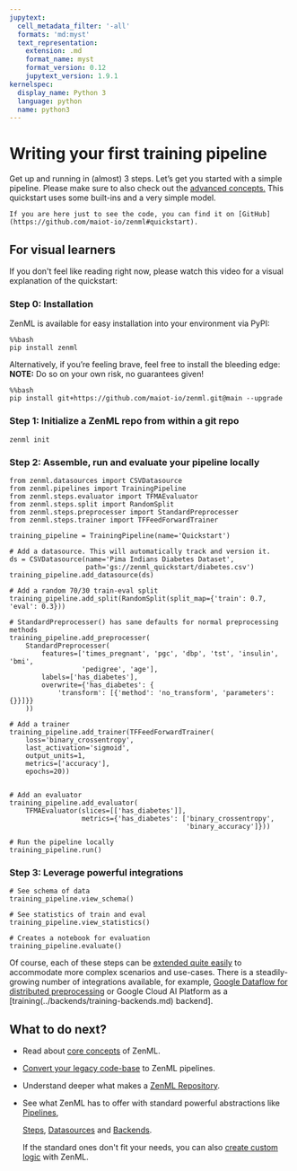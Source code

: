 ```yaml
---
jupytext:
  cell_metadata_filter: '-all'
  formats: 'md:myst'
  text_representation:
    extension: .md
    format_name: myst
    format_version: 0.12
    jupytext_version: 1.9.1
kernelspec:
  display_name: Python 3
  language: python
  name: python3
---
```


# Writing your first training pipeline

Get up and running in \(almost\) 3 steps. Let’s get you started with a simple pipeline. Please make sure to also check out the [advanced concepts.](https://github.com/maiot-io/zenml/tree/c2dd7d85740f8f992ad5ea7ac7cd89a8805c5e6a/docs/book/steps/core-concepts.md) This quickstart uses some built-ins and a very simple model.

```text
If you are here just to see the code, you can find it on [GitHub](https://github.com/maiot-io/zenml#quickstart).
```

## **For visual learners**

If you don't feel like reading right now, please watch this video for a visual explanation of the quickstart:

### **Step 0: Installation**

ZenML is available for easy installation into your environment via PyPI:

```text
%%bash
pip install zenml
```

Alternatively, if you’re feeling brave, feel free to install the bleeding edge: **NOTE:** Do so on your own risk, no guarantees given!

```text
%%bash
pip install git+https://github.com/maiot-io/zenml.git@main --upgrade
```

### Step 1: Initialize a ZenML repo from within a git repo

```text
zenml init
```

### **Step 2: Assemble, run and evaluate your pipeline locally**

```text
from zenml.datasources import CSVDatasource
from zenml.pipelines import TrainingPipeline
from zenml.steps.evaluator import TFMAEvaluator
from zenml.steps.split import RandomSplit
from zenml.steps.preprocesser import StandardPreprocesser
from zenml.steps.trainer import TFFeedForwardTrainer

training_pipeline = TrainingPipeline(name='Quickstart')

# Add a datasource. This will automatically track and version it.
ds = CSVDatasource(name='Pima Indians Diabetes Dataset', 
                   path='gs://zenml_quickstart/diabetes.csv')
training_pipeline.add_datasource(ds)

# Add a random 70/30 train-eval split
training_pipeline.add_split(RandomSplit(split_map={'train': 0.7, 'eval': 0.3}))

# StandardPreprocesser() has sane defaults for normal preprocessing methods
training_pipeline.add_preprocesser(
    StandardPreprocesser(
        features=['times_pregnant', 'pgc', 'dbp', 'tst', 'insulin', 'bmi',
                  'pedigree', 'age'],
        labels=['has_diabetes'],
        overwrite={'has_diabetes': {
            'transform': [{'method': 'no_transform', 'parameters': {}}]}}
    ))

# Add a trainer
training_pipeline.add_trainer(TFFeedForwardTrainer(
    loss='binary_crossentropy',
    last_activation='sigmoid',
    output_units=1,
    metrics=['accuracy'],
    epochs=20))


# Add an evaluator
training_pipeline.add_evaluator(
    TFMAEvaluator(slices=[['has_diabetes']],
                  metrics={'has_diabetes': ['binary_crossentropy',
                                            'binary_accuracy']}))

# Run the pipeline locally
training_pipeline.run()
```

### **Step 3: Leverage powerful integrations**

```text
# See schema of data
training_pipeline.view_schema()

# See statistics of train and eval
training_pipeline.view_statistics()

# Creates a notebook for evaluation
training_pipeline.evaluate()
```

Of course, each of these steps can be [extended quite easily](https://github.com/maiot-io/zenml/tree/9c7429befb9a99f21f92d13deee005306bd06d66/docs/book/getting-started/steps/what-is-a-step.md) to accommodate more complex scenarios and use-cases. There is a steadily-growing number of integrations available, for example, [Google Dataflow for distributed preprocessing](https://github.com/maiot-io/zenml/tree/c2dd7d85740f8f992ad5ea7ac7cd89a8805c5e6a/docs/book/backends/what-is-a-backend.md) or Google Cloud AI Platform as a \[training\(../backends/training-backends.md\) backend\].

## What to do next?

* Read about [core concepts](https://github.com/maiot-io/zenml/tree/c2dd7d85740f8f992ad5ea7ac7cd89a8805c5e6a/docs/book/steps/core-concepts.md) of ZenML.
* [Convert your legacy code-base](https://github.com/maiot-io/zenml/tree/c2dd7d85740f8f992ad5ea7ac7cd89a8805c5e6a/docs/book/steps/organizing-zenml.md) to ZenML pipelines.
* Understand deeper what makes a [ZenML Repository](https://github.com/maiot-io/zenml/tree/c2dd7d85740f8f992ad5ea7ac7cd89a8805c5e6a/docs/book/repository/what-is-a-repository.md).
* See what ZenML has to offer with standard powerful abstractions like [Pipelines](https://github.com/maiot-io/zenml/tree/c2dd7d85740f8f992ad5ea7ac7cd89a8805c5e6a/docs/book/pipelines/what-is-a-pipeline.md),

  [Steps](https://github.com/maiot-io/zenml/tree/9c7429befb9a99f21f92d13deee005306bd06d66/docs/book/getting-started/steps/what-is-a-step.md), [Datasources](https://github.com/maiot-io/zenml/tree/c2dd7d85740f8f992ad5ea7ac7cd89a8805c5e6a/docs/book/datasources/what-is-a-datasource.md) and [Backends](https://github.com/maiot-io/zenml/tree/c2dd7d85740f8f992ad5ea7ac7cd89a8805c5e6a/docs/book/backends/what-is-a-backend.md).

  If the standard ones don't fit your needs, you can also [create custom logic](https://github.com/maiot-io/zenml/tree/c2dd7d85740f8f992ad5ea7ac7cd89a8805c5e6a/docs/book/getting-started/creating-custom-logic.md) with ZenML.

